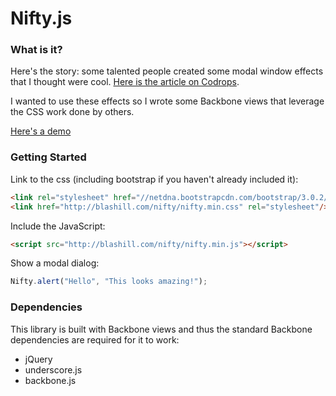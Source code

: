 
Nifty.js
=========

### What is it?

Here's the story: some talented people created some modal window effects that I thought were cool. [Here is the article on Codrops](http://tympanus.net/codrops/?p=15313).

I wanted to use these effects so I wrote some Backbone views that leverage the CSS work done by others.

[Here's a demo](http://blashill.com/nifty/)

### Getting Started

Link to the css (including bootstrap if you haven't already included it):

```html
<link rel="stylesheet" href="//netdna.bootstrapcdn.com/bootstrap/3.0.2/css/bootstrap.min.css">
<link href="http://blashill.com/nifty/nifty.min.css" rel="stylesheet"/>
```

Include the JavaScript:

```html
<script src="http://blashill.com/nifty/nifty.min.js"></script>
```

Show a modal dialog:

```javascript
Nifty.alert("Hello", "This looks amazing!");
```

### Dependencies

This library is built with Backbone views and thus the standard Backbone dependencies are required for it to work:

- jQuery
- underscore.js
- backbone.js